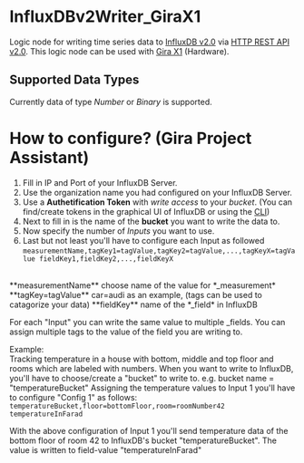 # InfluxDBv2Writer_GiraX1
Logic node for writing time series data to [InfluxDB v2.0](https://docs.influxdata.com/influxdb/v2.0/) via [HTTP REST API v2.0](https://docs.influxdata.com/influxdb/v2.0/reference/api/). This logic node can be used with [Gira X1](https://www.gira.de/produkte/lichtsteuerung/lichtsteuerung-per-app/gira-x1#) (Hardware).

## Supported Data Types
Currently data of type *Number* or *Binary* is supported.

# How to configure? (Gira Project Assistant)
1. Fill in IP and Port of your InfluxDB Server.
2. Use the organization name you had configured on your InfluxDB Server.
3. Use a **Authetification Token** with *write access* to your *bucket*. (You can find/create tokens in the graphical UI of InfluxDB or using the [CLI](https://docs.influxdata.com/influxdb/v2.0/security/tokens/))
4. Next to fill in is the name of the **bucket** you want to write the data to.
5. Now specify the number of *Inputs* you want to use.
6. Last but not least you'll have to configure each Input as followed<br/>
`measurementName,tagKey1=tagValue,tagKey2=tagValue,...,tagKeyX=tagValue fieldKey1,fieldKey2,...,fieldKeyX`
<br/>
**measurementName**    choose name of the value for *_measurement*<br/>
**tagKey=tagValue**    car=audi as an example, (tags can be used to catagorize your data)
**fieldKey**           name of the *_field* in InfluxDB

For each "Input" you can write the same value to multiple _fields.
You can assign multiple tags to the value of the field you are writing to.<br/>

Example:<br/>
Tracking temperature in a house with bottom, middle and top floor and rooms which are labeled with numbers.
When you want to write to InfluxDB, you'll have to choose/create a "bucket" to write to.
e.g. bucket name = "temperatureBucket"
Assigning the temperature values to Input 1 you'll have to configure "Config 1" as follows:
`temperatureBucket,floor=bottomFloor,room=roomNumber42 temperatureInFarad`

With the above configuration of Input 1 you'll send temperature data of the bottom floor of room 42 to InfluxDB's bucket "temperatureBucket".
The value is written to field-value "temperatureInFarad"
